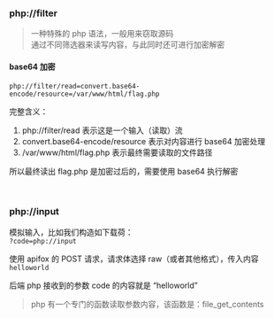 ### php://filter

> 一种特殊的 php 语法，一般用来窃取源码  
> 通过不同筛选器来读写内容，与此同时还可进行加密解密

#### base64 加密

`php://filter/read=convert.base64-encode/resource=/var/www/html/flag.php`

完整含义：

1. php://filter/read 表示这是一个输入（读取）流
2. convert.base64-encode/resource 表示对内容进行 base64 加密处理
3. /var/www/html/flag.php 表示最终需要读取的文件路径

所以最终读出 flag.php 是加密过后的，需要使用 base64 执行解密

<br>

### php://input

模拟输入，比如我们构造如下载荷：  
`?code=php://input`

使用 apifox 的 POST 请求，请求体选择 raw（或者其他格式），传入内容 `helloworld`

后端 php 接收到的参数 code 的内容就是 “helloworld”

> php 有一个专门的函数读取参数内容，该函数是：file_get_contents

<br>
